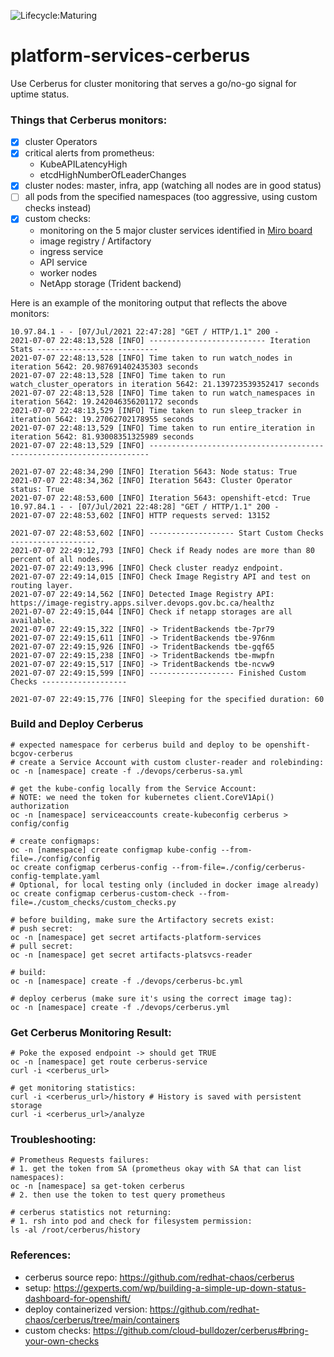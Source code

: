 ![Lifecycle:Maturing](https://img.shields.io/badge/Lifecycle-Maturing-007EC6)

# platform-services-cerberus

Use Cerberus for cluster monitoring that serves a go/no-go signal for uptime status.

### Things that Cerberus monitors:
- [x] cluster Operators
- [x] critical alerts from prometheus:
  - KubeAPILatencyHigh
  - etcdHighNumberOfLeaderChanges
- [x] cluster nodes: master, infra, app (watching all nodes are in good status)
- [ ] all pods from the specified namespaces (too aggressive, using custom checks instead)
- [x] custom checks: 
  - monitoring on the 5 major cluster services identified in [Miro board](https://miro.com/app/board/o9J_kgyjm_k=/)
  - image registry / Artifactory
  - ingress service
  - API service
  - worker nodes
  - NetApp storage (Trident backend)


Here is an example of the monitoring output that reflects the above monitors:
```
10.97.84.1 - - [07/Jul/2021 22:47:28] "GET / HTTP/1.1" 200 -
2021-07-07 22:48:13,528 [INFO] -------------------------- Iteration Stats ---------------------------
2021-07-07 22:48:13,528 [INFO] Time taken to run watch_nodes in iteration 5642: 20.987691402435303 seconds
2021-07-07 22:48:13,528 [INFO] Time taken to run watch_cluster_operators in iteration 5642: 21.139723539352417 seconds
2021-07-07 22:48:13,528 [INFO] Time taken to run watch_namespaces in iteration 5642: 19.242046356201172 seconds
2021-07-07 22:48:13,529 [INFO] Time taken to run sleep_tracker in iteration 5642: 19.27062702178955 seconds
2021-07-07 22:48:13,529 [INFO] Time taken to run entire_iteration in iteration 5642: 81.93008351325989 seconds
2021-07-07 22:48:13,529 [INFO] ----------------------------------------------------------------------

2021-07-07 22:48:34,290 [INFO] Iteration 5643: Node status: True
2021-07-07 22:48:34,362 [INFO] Iteration 5643: Cluster Operator status: True
2021-07-07 22:48:53,600 [INFO] Iteration 5643: openshift-etcd: True
10.97.84.1 - - [07/Jul/2021 22:48:28] "GET / HTTP/1.1" 200 -
2021-07-07 22:48:53,602 [INFO] HTTP requests served: 13152

2021-07-07 22:48:53,602 [INFO] ------------------- Start Custom Checks -------------------
2021-07-07 22:49:12,793 [INFO] Check if Ready nodes are more than 80 percent of all nodes.
2021-07-07 22:49:13,996 [INFO] Check cluster readyz endpoint.
2021-07-07 22:49:14,015 [INFO] Check Image Registry API and test on routing layer.
2021-07-07 22:49:14,562 [INFO] Detected Image Registry API: https://image-registry.apps.silver.devops.gov.bc.ca/healthz
2021-07-07 22:49:15,044 [INFO] Check if netapp storages are all available.
2021-07-07 22:49:15,322 [INFO] -> TridentBackends tbe-7pr79
2021-07-07 22:49:15,611 [INFO] -> TridentBackends tbe-976nm
2021-07-07 22:49:15,926 [INFO] -> TridentBackends tbe-gqf65
2021-07-07 22:49:15,238 [INFO] -> TridentBackends tbe-mwpfn
2021-07-07 22:49:15,517 [INFO] -> TridentBackends tbe-ncvw9
2021-07-07 22:49:15,599 [INFO] ------------------- Finished Custom Checks -------------------

2021-07-07 22:49:15,776 [INFO] Sleeping for the specified duration: 60
```


### Build and Deploy Cerberus

```shell
# expected namespace for cerberus build and deploy to be openshift-bcgov-cerberus
# create a Service Account with custom cluster-reader and rolebinding:
oc -n [namespace] create -f ./devops/cerberus-sa.yml

# get the kube-config locally from the Service Account:
# NOTE: we need the token for kubernetes client.CoreV1Api() authorization
oc -n [namespace] serviceaccounts create-kubeconfig cerberus > config/config

# create configmaps:
oc -n [namespace] create configmap kube-config --from-file=./config/config
oc create configmap cerberus-config --from-file=./config/cerberus-config-template.yaml
# Optional, for local testing only (included in docker image already)
oc create configmap cerberus-custom-check --from-file=./custom_checks/custom_checks.py

# before building, make sure the Artifactory secrets exist:
# push secret:
oc -n [namespace] get secret artifacts-platform-services
# pull secret:
oc -n [namespace] get secret artifacts-platsvcs-reader

# build:
oc -n [namespace] create -f ./devops/cerberus-bc.yml

# deploy cerberus (make sure it's using the correct image tag):
oc -n [namespace] create -f ./devops/cerberus.yml
```

### Get Cerberus Monitoring Result:
```shell
# Poke the exposed endpoint -> should get TRUE
oc -n [namespace] get route cerberus-service
curl -i <cerberus_url>

# get monitoring statistics:
curl -i <cerberus_url>/history # History is saved with persistent storage
curl -i <cerberus_url>/analyze
```

### Troubleshooting:
```shell
# Prometheus Requests failures:
# 1. get the token from SA (prometheus okay with SA that can list namespaces):
oc -n [namespace] sa get-token cerberus
# 2. then use the token to test query prometheus

# cerberus statistics not returning:
# 1. rsh into pod and check for filesystem permission:
ls -al /root/cerberus/history
```

### References:
- cerberus source repo: https://github.com/redhat-chaos/cerberus
- setup: https://gexperts.com/wp/building-a-simple-up-down-status-dashboard-for-openshift/
- deploy containerized version: https://github.com/redhat-chaos/cerberus/tree/main/containers
- custom checks: https://github.com/cloud-bulldozer/cerberus#bring-your-own-checks
